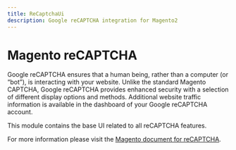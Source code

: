 ```yaml
---
title: ReCaptchaUi
description: Google reCAPTCHA integration for Magento2
---
```


# Magento reCAPTCHA

Google reCAPTCHA ensures that a human being, rather than a computer (or “bot”), is interacting with your website. Unlike the standard Magento CAPTCHA, Google reCAPTCHA provides enhanced security with a selection of different display options and methods. Additional website traffic information is available in the dashboard of your Google reCAPTCHA account.

This module contains the base UI related to all reCAPTCHA features.

For more information please visit the [Magento document for reCAPTCHA](https://docs.magento.com/user-guide/stores/security-google-recaptcha.html).
